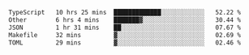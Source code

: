 <!--START_SECTION:waka-->

```txt
TypeScript   10 hrs 25 mins  █████████████░░░░░░░░░░░░   52.22 %
Other        6 hrs 4 mins    ███████▓░░░░░░░░░░░░░░░░░   30.44 %
JSON         1 hr 31 mins    ██░░░░░░░░░░░░░░░░░░░░░░░   07.67 %
Makefile     32 mins         ▓░░░░░░░░░░░░░░░░░░░░░░░░   02.69 %
TOML         29 mins         ▓░░░░░░░░░░░░░░░░░░░░░░░░   02.46 %
```

<!--END_SECTION:waka-->